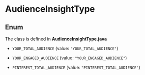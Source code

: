 

# AudienceInsightType

## Enum

The class is defined in **[AudienceInsightType.java](../../src/main/java/org/openapitools/model/AudienceInsightType.java)**


* `YOUR_TOTAL_AUDIENCE` (value: `"YOUR_TOTAL_AUDIENCE"`)

* `YOUR_ENGAGED_AUDIENCE` (value: `"YOUR_ENGAGED_AUDIENCE"`)

* `PINTEREST_TOTAL_AUDIENCE` (value: `"PINTEREST_TOTAL_AUDIENCE"`)



